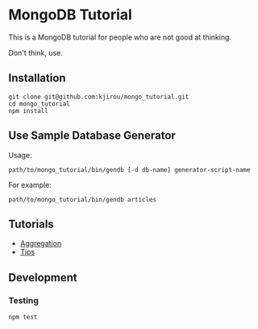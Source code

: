 MongoDB Tutorial
================

This is a MongoDB tutorial for people who are not good at thinking.

Don't think, use.


## Installation

```
git clone git@github.com:kjirou/mongo_tutorial.git
cd mongo_tutorial
npm install
```


## Use Sample Database Generator

Usage:

```
path/to/mongo_tutorial/bin/gendb [-d db-name] generator-script-name
```

For example:

```
path/to/mongo_tutorial/bin/gendb articles
```


## Tutorials

- [Aggregation](tutorials/aggregation.md)
- [Tips](tutorials/tips.md)


## Development

### Testing

```
npm test
```

